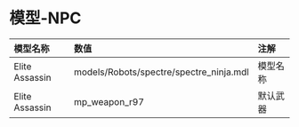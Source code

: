 # 模型-NPC

| 模型名称 | 数值 | 注解 |
| :--- | :--- | :--- |
| Elite Assassin | models/Robots/spectre/spectre\_ninja.mdl | 模型名称 |
| Elite Assassin | mp\_weapon\_r97 | 默认武器 |


